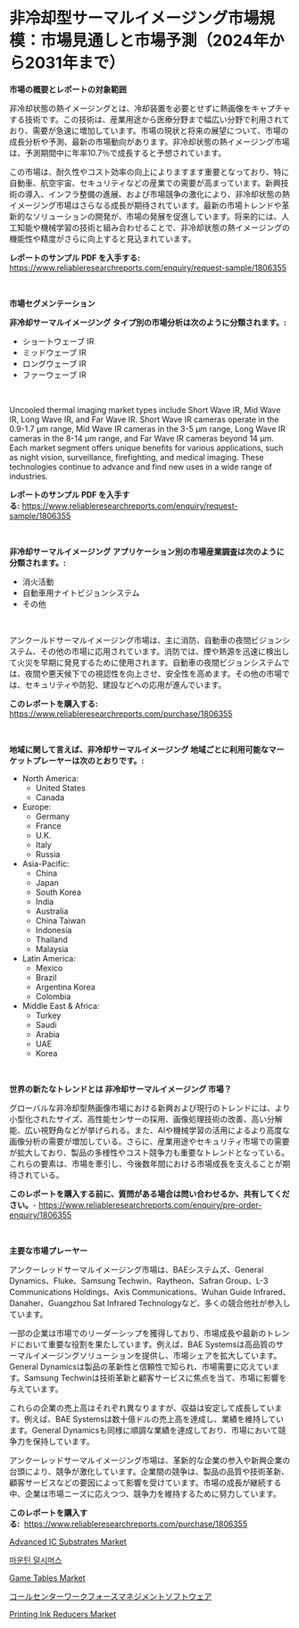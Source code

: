 <p><h1>非冷却型サーマルイメージング市場規模：市場見通しと市場予測（2024年から2031年まで）</h1></p><p><strong>市場の概要とレポートの対象範囲</strong></p>
<p><p>非冷却状態の熱イメージングとは、冷却装置を必要とせずに熱画像をキャプチャする技術です。この技術は、産業用途から医療分野まで幅広い分野で利用されており、需要が急速に増加しています。市場の現状と将来の展望について、市場の成長分析や予測、最新の市場動向があります。非冷却状態の熱イメージング市場は、予測期間中に年率10.7％で成長すると予想されています。</p><p>この市場は、耐久性やコスト効率の向上によりますます重要となっており、特に自動車、航空宇宙、セキュリティなどの産業での需要が高まっています。新興技術の導入、インフラ整備の進展、および市場競争の激化により、非冷却状態の熱イメージング市場はさらなる成長が期待されています。最新の市場トレンドや革新的なソリューションの開発が、市場の発展を促進しています。将来的には、人工知能や機械学習の技術と組み合わせることで、非冷却状態の熱イメージングの機能性や精度がさらに向上すると見込まれています。</p></p>
<p><strong>レポートのサンプル PDF を入手する:</strong> <a href="https://www.reliableresearchreports.com/enquiry/request-sample/1806355">https://www.reliableresearchreports.com/enquiry/request-sample/1806355</a></p>
<p>&nbsp;</p>
<p><strong>市場セグメンテーション</strong></p>
<p><strong>非冷却サーマルイメージング タイプ別の市場分析は次のように分類されます。:</strong></p>
<p><ul><li>ショートウェーブ IR</li><li>ミッドウェーブ IR</li><li>ロングウェーブ IR</li><li>ファーウェーブ IR</li></ul></p>
<p>&nbsp;</p>
<p><p>Uncooled thermal imaging market types include Short Wave IR, Mid Wave IR, Long Wave IR, and Far Wave IR. Short Wave IR cameras operate in the 0.9-1.7 μm range, Mid Wave IR cameras in the 3-5 μm range, Long Wave IR cameras in the 8-14 μm range, and Far Wave IR cameras beyond 14 μm. Each market segment offers unique benefits for various applications, such as night vision, surveillance, firefighting, and medical imaging. These technologies continue to advance and find new uses in a wide range of industries.</p></p>
<p><strong>レポートのサンプル PDF を入手する:</strong>&nbsp;<a href="https://www.reliableresearchreports.com/enquiry/request-sample/1806355">https://www.reliableresearchreports.com/enquiry/request-sample/1806355</a></p>
<p>&nbsp;</p>
<p><strong> 非冷却サーマルイメージング アプリケーション別の市場産業調査は次のように分類されます。:</strong></p>
<p><ul><li>消火活動</li><li>自動車用ナイトビジョンシステム</li><li>その他</li></ul></p>
<p>&nbsp;</p>
<p><p>アンクールドサーマルイメージング市場は、主に消防、自動車の夜間ビジョンシステム、その他の市場に応用されています。消防では、煙や熱源を迅速に検出して火災を早期に発見するために使用されます。自動車の夜間ビジョンシステムでは、夜間や悪天候下での視認性を向上させ、安全性を高めます。その他の市場では、セキュリティや防犯、建設などへの応用が進んでいます。</p></p>
<p><strong>このレポートを購入する:</strong>&nbsp; <a href="https://www.reliableresearchreports.com/purchase/1806355">https://www.reliableresearchreports.com/purchase/1806355</a></p>
<p>&nbsp;</p>
<p><strong>地域に関して言えば、非冷却サーマルイメージング 地域ごとに利用可能なマーケットプレーヤーは次のとおりです。:</strong></p>
<p><ul>
    <li>
        North America:
        <ul>
            <li>United States</li>
            <li>Canada</li>
        </ul>
    </li>
    <li>
        Europe:
        <ul>
            <li>Germany</li>
            <li>France</li>
            <li>U.K.</li>
            <li>Italy</li>
            <li>Russia</li>
        </ul>
    </li>
    <li>
        Asia-Pacific:
        <ul>
            <li>China</li>
            <li>Japan</li>
            <li>South Korea</li>
            <li>India</li>
            <li>Australia</li>
            <li>China Taiwan</li>
            <li>Indonesia</li>
            <li>Thailand</li>
            <li>Malaysia</li>
        </ul>
    </li>
    <li>
        Latin America:
        <ul>
            <li>Mexico</li>
            <li>Brazil</li>
            <li>Argentina Korea</li>
            <li>Colombia</li>
        </ul>
    </li>
    <li>
        Middle East & Africa:
        <ul>
            <li>Turkey</li>
            <li>Saudi</li>
            <li>Arabia</li>
            <li>UAE</li>
            <li>Korea</li>
        </ul>
    </li>
    </ul></p>
<p>&nbsp;</p>
<p><strong>世界の新たなトレンドとは 非冷却サーマルイメージング 市場？</strong></p>
<p><p>グローバルな非冷却型熱画像市場における新興および現行のトレンドには、より小型化されたサイズ、高性能センサーの採用、画像処理技術の改善、高い分解能、広い視野角などが挙げられる。また、AIや機械学習の活用によるより高度な画像分析の需要が増加している。さらに、産業用途やセキュリティ市場での需要が拡大しており、製品の多様性やコスト競争力も重要なトレンドとなっている。これらの要素は、市場を牽引し、今後数年間における市場成長を支えることが期待されている。</p></p>
<p><strong>このレポートを購入する前に、質問がある場合は問い合わせるか、共有してください。</strong>- <a href="https://www.reliableresearchreports.com/enquiry/pre-order-enquiry/1806355">https://www.reliableresearchreports.com/enquiry/pre-order-enquiry/1806355</a></p>
<p>&nbsp;</p>
<p><strong>主要な市場プレーヤー</strong></p>
<p><p>アンクーレッドサーマルイメージング市場は、BAEシステムズ、General Dynamics、Fluke、Samsung Techwin、Raytheon、Safran Group、L-3 Communications Holdings、Axis Communications、Wuhan Guide Infrared、Danaher、Guangzhou Sat Infrared Technologyなど、多くの競合他社が参入しています。</p><p>一部の企業は市場でのリーダーシップを獲得しており、市場成長や最新のトレンドにおいて重要な役割を果たしています。例えば、BAE Systemsは高品質のサーマルイメージングソリューションを提供し、市場シェアを拡大しています。General Dynamicsは製品の革新性と信頼性で知られ、市場需要に応えています。Samsung Techwinは技術革新と顧客サービスに焦点を当て、市場に影響を与えています。</p><p>これらの企業の売上高はそれぞれ異なりますが、収益は安定して成長しています。例えば、BAE Systemsは数十億ドルの売上高を達成し、業績を維持しています。General Dynamicsも同様に順調な業績を達成しており、市場において競争力を保持しています。</p><p>アンクーレッドサーマルイメージング市場は、革新的な企業の参入や新興企業の台頭により、競争が激化しています。企業間の競争は、製品の品質や技術革新、顧客サービスなどの要因によって影響を受けています。市場の成長が継続する中、企業は市場ニーズに応えつつ、競争力を維持するために努力しています。</p></p>
<p><strong>このレポートを購入する:</strong>&nbsp;&nbsp;<a href="https://www.reliableresearchreports.com/purchase/1806355">https://www.reliableresearchreports.com/purchase/1806355</a></p>
<p><p><a href="https://github.com/luckyshygirl/Market-Research-Report-List-3/blob/main/advanced-ic-substrates-market.md">Advanced IC Substrates Market</a></p><p><a href="https://github.com/vsnao330707/Market-Research-Report-List-1/blob/main/6861025186237.md">마운틴 덜시머스</a></p><p><a href="https://view.publitas.com/reportprime-1/game-tables-market-provides-a-comprehensive-analysis-including-a-macro-overview-of-the-market-as-well-as-micro-details-such-as-market-size-and-competitive-landscape/">Game Tables Market</a></p><p><a href="https://medium.com/@aminavandervort2023/%E3%82%B3%E3%83%BC%E3%83%AB%E3%82%BB%E3%83%B3%E3%82%BF%E3%83%BC%E3%81%AE%E3%83%AF%E3%83%BC%E3%82%AF%E3%83%95%E3%82%A9%E3%83%BC%E3%82%B9%E7%AE%A1%E7%90%86%E3%82%BD%E3%83%95%E3%83%88%E3%82%A6%E3%82%A7%E3%82%A2%E5%B8%82%E5%A0%B4%E3%81%AE%E8%AA%BF%E6%9F%BB%E3%83%AC%E3%83%9D%E3%83%BC%E3%83%88-%E3%81%9D%E3%81%AE%E6%AD%B4%E5%8F%B2%E3%81%8A%E3%82%88%E3%81%B3%E4%BA%88%E6%B8%AC2024%E5%B9%B4%E3%81%8B%E3%82%892031%E5%B9%B4-697cd7c6ca9f">コールセンターワークフォースマネジメントソフトウェア</a></p><p><a href="https://issuu.com/reportprime-2/docs/printing-ink-reducers-market-size-2030.pptx">Printing Ink Reducers Market</a></p></p>